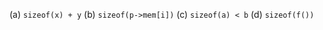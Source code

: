 <!--
 * @Author: Ning Xu
 * @Email: nxu@umich.edu
 * @Date: 2020-05-15 23:55:28
 * @LastEditor: Ning Xu
 * @Description: Again, table on page 167. When in doubt, add parenthesis plz.
--> 
(a) `sizeof(x) + y`
(b) `sizeof(p->mem[i])`
(c) `sizeof(a) < b`
(d) `sizeof(f())`

